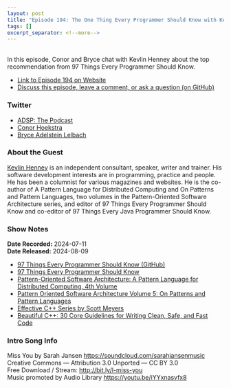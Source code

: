 ```yaml
---
layout: post
title: "Episode 194: The One Thing Every Programmer Should Know with Kevlin Henney"
tags: []
excerpt_separator: <!--more-->
---
```


<br>In this episode, Conor and Bryce chat with Kevlin Henney about the top recommendation from 97 Things Every Programmer Should Know.

<!--more-->

* [Link to Episode 194 on Website](https://adspthepodcast.com/2024/08/09/Episode-194.html)
* [Discuss this episode, leave a comment, or ask a question (on GitHub)](https://github.com/codereport/adsp2/discussions/93)

### Twitter
 
* [ADSP: The Podcast](https://twitter.com/adspthepodcast)
* [Conor Hoekstra](https://twitter.com/code_report)
* [Bryce Adelstein Lelbach](https://twitter.com/blelbach)

### About the Guest

[Kevlin Henney](https://x.com/KevlinHenney) is an independent consultant, speaker, writer and trainer. His software development interests are in programming, practice and people. He has been a columnist for various magazines and websites. He is the co-author of A Pattern Language for Distributed Computing and On Patterns and Pattern Languages, two volumes in the Pattern-Oriented Software Architecture series, and editor of 97 Things Every Programmer Should Know and co-editor of 97 Things Every Java Programmer Should Know.

### Show Notes

**Date Recorded:** 2024-07-11 <br>
**Date Released:** 2024-08-09

* [97 Things Every Programmer Should Know (GitHub)](https://github.com/97-things/97-things-every-programmer-should-know)
* [97 Things Every Programmer Should Know](https://www.oreilly.com/library/view/97-things-every/9780596809515/)
* [Pattern-Oriented Software Architecture: A Pattern Language for Distributed Computing, 4th Volume](https://www.oreilly.com/library/view/pattern-oriented-software-architecture/9780470059029/)
* [Pattern Oriented Software Architecture Volume 5: On Patterns and Pattern Languages](https://www.oreilly.com/library/view/pattern-oriented-software/9780471486480)
* [Effective C++ Series by Scott Meyers](https://www.thriftbooks.com/series/effective-c/86431/)
* [Beautiful C++: 30 Core Guidelines for Writing Clean, Safe, and Fast Code](https://www.oreilly.com/library/view/beautiful-c-30/9780137647767/)

### Intro Song Info
 
Miss You by Sarah Jansen https://soundcloud.com/sarahjansenmusic<br>
Creative Commons — Attribution 3.0 Unported — CC BY 3.0<br>
Free Download / Stream: http://bit.ly/l-miss-you<br>
Music promoted by Audio Library https://youtu.be/iYYxnasvfx8<br>
